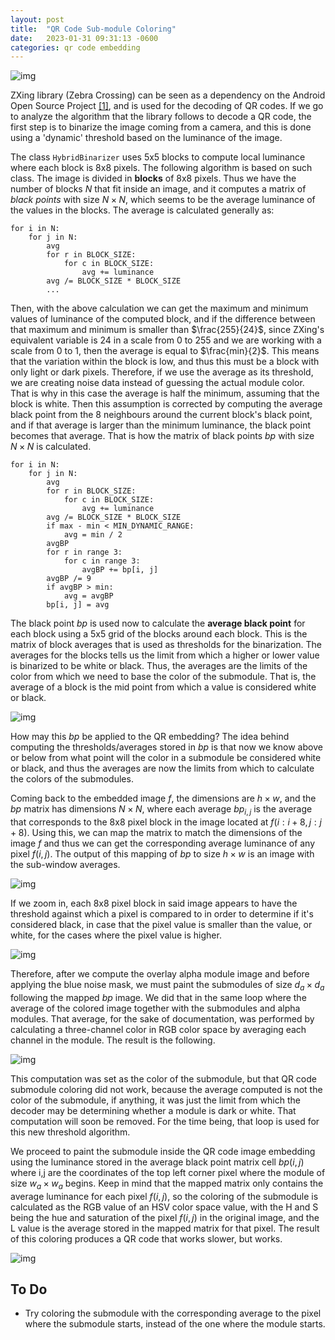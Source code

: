 ```yaml
---
layout: post
title:  "QR Code Sub-module Coloring"
date:   2023-01-31 09:31:13 -0600
categories: qr code embedding
---
```


![img]({{site.url}}/img/1/1.png)

ZXing library (Zebra Crossing) can be seen as a dependency on the Android Open Source Project [[1]](https://github.com/zxing/zxing/blob/master/core/src/main/java/com/google/zxing/common/HybridBinarizer.java), and is used for the decoding of QR codes. If we go to analyze the algorithm that the library follows to decode a QR code, the first step is to binarize the image coming from a camera, and this is done using a 'dynamic' threshold based on the luminance of the image.

The class `HybridBinarizer` uses 5x5 blocks to compute local luminance where each block is 8x8 pixels. The following algorithm is based on such class. The image is divided in **blocks** of 8x8 pixels. Thus we have the number of blocks $N$ that fit inside an image, and it computes a matrix of *black points* with size $N \times N$, which seems to be the average luminance of the values in the blocks. The average is calculated generally as:

```
for i in N:
    for j in N:
        avg
        for r in BLOCK_SIZE:
            for c in BLOCK_SIZE:
                avg += luminance
        avg /= BLOCK_SIZE * BLOCK_SIZE
        ...
```

Then, with the above calculation we can get the maximum and minimum values of luminance of the computed block, and if the difference between that maximum and minimum is smaller than $\frac{255}{24}$, since ZXing's equivalent variable is 24 in a scale from 0 to 255 and we are working with a scale from 0 to 1, then the average is equal to $\frac{min}{2}$. This means that the variation within the block is low, and thus this must be a block with only light or dark pixels. Therefore, if we use the average as its threshold, we are creating noise data instead of guessing the actual module color. That is why in this case the average is half the minimum, assuming that the block is white. Then this assumption is corrected by computing the average black point from the 8 neighbours around the current block's black point, and if that average is larger than the minimum luminance, the black point becomes that average. That is how the matrix of black points $bp$ with size $N \times N$ is calculated.

```
for i in N:
    for j in N:
        avg
        for r in BLOCK_SIZE:
            for c in BLOCK_SIZE:
                avg += luminance
        avg /= BLOCK_SIZE * BLOCK_SIZE
        if max - min < MIN_DYNAMIC_RANGE:
            avg = min / 2
        avgBP
        for r in range 3:
            for c in range 3:
                avgBP += bp[i, j]
        avgBP /= 9
        if avgBP > min:
            avg = avgBP
        bp[i, j] = avg
```

The black point $bp$ is used now to calculate the **average black point** for each block using a 5x5 grid of the blocks around each block. This is the matrix of block averages that is used as thresholds for the binarization. The averages for the blocks tells us the limit from which a higher or lower value is binarized to be white or black. Thus, the averages are the limits of the color from which we need to base the color of the submodule. That is, the average of a block is the mid point from which a value is considered white or black.

![img]({{site.url}}/img/1/2.png)

How may this $bp$ be applied to the QR embedding? The idea behind computing the thresholds/averages stored in $bp$ is that now we know above or below from what point will the color in a submodule be considered white or black, and thus the averages are now the limits from which to calculate the colors of the submodules.

Coming back to the embedded image $f$, the dimensions are $h \times w$, and the $bp$ matrix has dimensions $N \times N$, where each average $bp_{i,j}$ is the average that corresponds to the 8x8 pixel block in the image located at $f(i:i+8, j:j+8)$. Using this, we can map the matrix to match the dimensions of the image $f$ and thus we can get the corresponding average luminance of any pixel $f(i, j)$. The output of this mapping of $bp$ to size $h \times w$ is an image with the sub-window averages.

![img]({{site.url}}/img/1/avgbp_mapped.png)

If we zoom in, each 8x8 pixel block in said image appears to have the threshold against which a pixel is compared to in order to determine if it's considered black, in case that the pixel value is smaller than the value, or white, for the cases where the pixel value is higher.

![img]({{site.url}}/img/1/zoom-avgbp_mapped.png)

Therefore, after we compute the overlay alpha module image and before applying the blue noise mask, we must paint the submodules of size $d_a \times d_a$ following the mapped $bp$ image. We did that in the same loop where the average of the colored image together with the submodules and alpha modules. That average, for the sake of documentation, was performed by calculating a three-channel color in RGB color space by averaging each channel in the module. The result is the following.

![img]({{site.url}}/img/1/l-rgb.png)

This computation was set as the color of the submodule, but that QR code submodule coloring did not work, because the average computed is not the color of the submodule, if anything, it was just the limit from which the decoder may be determining whether a module is dark or white. That computation will soon be removed. For the time being, that loop is used for this new threshold algorithm.

We proceed to paint the submodule inside the QR code image embedding using the luminance stored in the average black point matrix cell $bp(i, j)$ where i,j are the coordinates of the top left corner pixel where the module of size $w_a \times w_a$ begins. Keep in mind that the mapped matrix only contains the average luminance for each pixel $f(i, j)$, so the coloring of the submodule is calculated as the RGB value of an HSV color space value, with the H and S being the hue and saturation of the pixel $f(i, j)$ in the original image, and the L value is the average stored in the mapped matrix for that pixel. The result of this coloring produces a QR code that works slower, but works.

![img]({{site.url}}/img/1/hsv.png)



## To Do

- Try coloring the submodule with the corresponding average to the pixel where the submodule starts, instead of the one where the module starts.